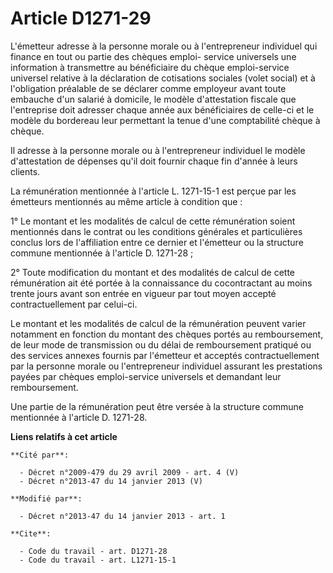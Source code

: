 # Article D1271-29

L'émetteur adresse à la personne morale ou à l'entrepreneur individuel qui finance en tout ou partie des chèques emploi-
service universels une information à transmettre au bénéficiaire du chèque emploi-service universel relative à la déclaration
de cotisations sociales (volet social) et à l'obligation préalable de se déclarer comme employeur avant toute embauche d'un
salarié à domicile, le modèle d'attestation fiscale que l'entreprise doit adresser chaque année aux bénéficiaires de celle-ci
et le modèle du bordereau leur permettant la tenue d'une comptabilité chèque à chèque. 

Il adresse à la personne morale ou à l'entrepreneur individuel le modèle d'attestation de dépenses qu'il doit fournir chaque
fin d'année à leurs clients. 

La rémunération mentionnée à l'article L. 1271-15-1 est perçue par les émetteurs mentionnés au même article à condition
que : 

1° Le montant et les modalités de calcul de cette rémunération soient mentionnés dans le contrat ou les conditions générales
et particulières conclus lors de l'affiliation entre ce dernier et l'émetteur ou la structure commune mentionnée à l'article
D. 1271-28 ; 

2° Toute modification du montant et des modalités de calcul de cette rémunération ait été portée à la connaissance du
cocontractant au moins trente jours avant son entrée en vigueur par tout moyen accepté contractuellement par celui-ci. 

Le montant et les modalités de calcul de la rémunération peuvent varier notamment en fonction du montant des chèques portés
au remboursement, de leur mode de transmission ou du délai de remboursement pratiqué ou des services annexes fournis par
l'émetteur et acceptés contractuellement par la personne morale ou l'entrepreneur individuel assurant les prestations payées
par chèques emploi-service universels et demandant leur remboursement. 

Une partie de la rémunération peut être versée à la structure commune mentionnée à l'article D. 1271-28.

**Liens relatifs à cet article**

	**Cité par**:

	  - Décret n°2009-479 du 29 avril 2009 - art. 4 (V)
	  - Décret n°2013-47 du 14 janvier 2013 (V)

	**Modifié par**:

	  - Décret n°2013-47 du 14 janvier 2013 - art. 1

	**Cite**:

	  - Code du travail - art. D1271-28
	  - Code du travail - art. L1271-15-1
